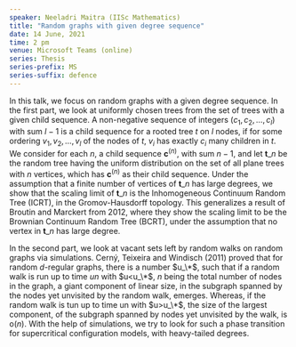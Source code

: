 ```yaml
---
speaker: Neeladri Maitra (IISc Mathematics)
title: "Random graphs with given degree sequence"
date: 14 June, 2021
time: 2 pm
venue: Microsoft Teams (online)
series: Thesis
series-prefix: MS
series-suffix: defence
---
```


In this talk, we focus on random graphs with a given degree sequence. In the first part,
we look at uniformly chosen trees from the set of trees with a given child sequence.
A non-negative sequence of integers $(c_1,c_2,\dots,c_l)$ with sum $l-1$ is a child
sequence for a rooted tree $t$ on $l$ nodes, if for some ordering $v_1,v_2,\dots,v_l$
of the nodes of $t$, $v_i$ has exactly $c_i$ many children in $t$. We consider for each
$n$, a child sequence $\mathbf{c}^{(n)}$, with sum $n-1$, and let $\mathbf{t}\_n$ be the
random tree having the uniform distribution on the set of all plane trees with $n$ vertices,
which has $\mathbf{c}^{(n)}$ as their child sequence. Under the assumption that a finite
number of vertices of $\mathbf{t}\_n$ has large degrees, we show that the scaling limit
of $\mathbf{t}\_n$ is the Inhomogeneous Continuum Random Tree (ICRT), in the Gromov-Hausdorff
topology. This generalizes a result of Broutin and Marckert from 2012, where they show the
scaling limit to be the Brownian Continuum Random Tree (BCRT), under the assumption that no
vertex in $\mathbf{t}\_n$ has large degree.   

In the second part, we look at vacant sets left by random walks on random graphs via
simulations. Cerný, Teixeira and Windisch (2011) proved that for random $d$-regular graphs,
there is a number $u_\*$, such that if a random walk is run up to time $un$ with $u<u_\*$,
$n$ being the total number of nodes in the graph, a giant component of linear size, in the
subgraph spanned by the nodes yet unvisited by the random walk, emerges. Whereas, if the
random walk is tun up to time un with $u>u_\*$, the size of the largest component, of the
subgraph spanned by nodes yet unvisited by the walk, is $\text{o}(n)$. With the help of
simulations, we try to look for such a phase transition for supercritical configuration
models, with heavy-tailed degrees.
